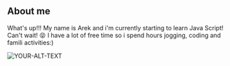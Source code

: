 ## About me

What's up!!! 
My name is Arek and i'm currently starting to learn Java Script! Can't wait! :stuck_out_tongue_closed_eyes:
I have a lot of free time so i spend hours jogging, coding and famili activities:)

<picture>
 <source media="(prefers-color-scheme: dark)" srcset="[YOUR-DARKMODE-IMAGE](https://picsum.photos/200/300)">
 <source media="(prefers-color-scheme: light)" srcset="https://picsum.photos/200/300">
 <img alt="YOUR-ALT-TEXT" src="YOUR-DEFAULT-IMAGE">
</picture>
